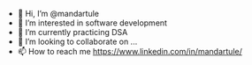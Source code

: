 - 👋 Hi, I’m @mandartule
- 👀 I’m interested in software development
- 🌱 I’m currently practicing DSA
- 💞️ I’m looking to collaborate on ...
- 📫 How to reach me https://www.linkedin.com/in/mandartule/

<!---
mandartule/mandartule is a ✨ special ✨ repository because its `README.md` (this file) appears on your GitHub profile.
You can click the Preview link to take a look at your changes.
--->
